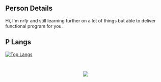 ## Person Details
Hi, I'm nrfjr and still learning further on a lot of things but able to deliver functional program for you. 

## P Langs

[![Top Langs](https://github-readme-stats.vercel.app/api/top-langs/?username=nrfjr&&show_icons=trye&theme=gruvbox)](https://github.com/anuraghazra/github-readme-stats)

&nbsp;

<p align="center">
	<img src="https://raw.githubusercontent.com/catppuccin/catppuccin/main/assets/footers/gray0_ctp_on_line.svg?sanitize=true" />
</p>
